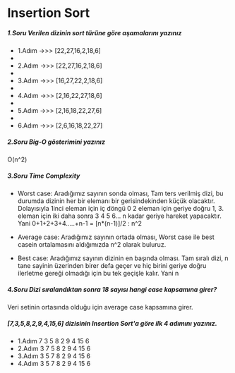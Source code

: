 # Insertion Sort

##### 1.Soru Verilen dizinin sort türüne göre aşamalarını yazınız

- 1.Adım ->>> [22,27,16,2,18,6]
- 
- 2.Adım ->>> [22,27,16,2,18,6]
- 
- 3.Adım ->>> [16,27,22,2,18,6]
- 
- 4.Adım ->>> [2,16,22,27,18,6]
- 
- 5.Adım ->>> [2,16,18,22,27,6]
- 
- 6.Adım ->>> [2,6,16,18,22,27]


##### 2.Soru Big-O gösterimini yazınız

O(n^2)

##### 3.Soru Time Complexity

- Worst case: Aradığımız sayının sonda olması,
Tam ters verilmiş dizi, bu durumda dizinin her bir elemanı bir gerisindekinden küçük olacaktır. Dolayısıyla 1inci eleman için iç döngü 0 2 eleman için geriye doğru 1, 3. eleman için iki daha sonra 3 4 5 6… n kadar geriye hareket yapacaktır. Yani 0+1+2+3+4…..+n-1 = [n*(n-1)]/2 : n^2

- Average case: Aradığımız sayının ortada olması,
Worst case ile best casein ortalamasını aldığımızda n^2 olarak buluruz.

- Best case: Aradığımız sayının dizinin en başında olması.
Tam sıralı dizi, n tane sayinin üzerinden birer defa geçer ve hiç birini geriye doğru ilerletme gereği olmadığı için bu tek geçişle kalır. Yani n

##### 4.Soru Dizi sıralandıktan sonra 18 sayısı hangi case kapsamına girer?

Veri setinin ortasında olduğu için average case kapsamına girer.

##### [7,3,5,8,2,9,4,15,6] dizisinin Insertion Sort'a göre ilk 4 adımını yazınız.

- 1.Adım	7	3	5	8	2	9	4	15	6
- 2.Adım	3	7	5	8	2	9	4	15	6
- 3.Adım	3	5	7	8	2	9	4	15	6
- 4.Adım	3	5	7	8	2	9	4	15	6